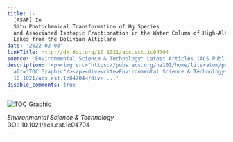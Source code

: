 ```yaml
---
title: |-
  [ASAP] In
  Situ Photochemical Transformation of Hg Species
  and Associated Isotopic Fractionation in the Water Column of High-Altitude
  Lakes from the Bolivian Altiplano
date: '2022-02-03'
linkTitle: http://dx.doi.org/10.1021/acs.est.1c04704
source: 'Environmental Science & Technology: Latest Articles (ACS Publications)'
description: '<p><img src="https://pubs.acs.org/na101/home/literatum/publisher/achs/journals/content/esthag/0/esthag.ahead-of-print/acs.est.1c04704/20220203/images/medium/es1c04704_0006.gif"
  alt="TOC Graphic"/></p><div><cite>Environmental Science & Technology</cite></div><div>DOI:
  10.1021/acs.est.1c04704</div> ...'
disable_comments: true
---
```

<p><img src="https://pubs.acs.org/na101/home/literatum/publisher/achs/journals/content/esthag/0/esthag.ahead-of-print/acs.est.1c04704/20220203/images/medium/es1c04704_0006.gif" alt="TOC Graphic"/></p><div><cite>Environmental Science & Technology</cite></div><div>DOI: 10.1021/acs.est.1c04704</div> ...